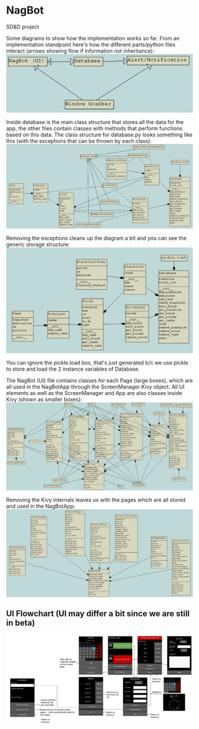 # NagBot
SD&amp;D project

Some diagrams to show how the implementation works so far. From an implementation standpoint here's how the different parts/python files interact (arrows showing flow if information not inheritance):
![](UML/overall.png)

Inside database is the main class structure that stores all the data for the app, the other files contain classes with methods that perform functions based on this data. The class structure for database.py looks something like this (with the exceptions that can be thrown by each class):
![](UML/database_exceptions.png)

Removing the exceptions cleans up the diagram a bit and you can see the generic storage structure:
![](UML/database.png)

You can ignore the pickle.load box, that's just generated b/c we use pickle to store and load the 2 instance variables of Database.

The NagBot (UI) file contains classes for each Page (large boxes), which are all used in the NagBotApp through the ScreenManager Kivy object. All UI elements as well as the ScreenManager and App are also classes inside Kivy (shown as smaller boxes):
![](UML/nagbot_kivy.png)

Removing the Kivy internals leaves us with the pages which are all stored and used in the NagBotApp:
![](UML/nagbot.png)

## UI Flowchart (UI may differ a bit since we are still in beta)
![](images/GUI_Flowchart.svg)